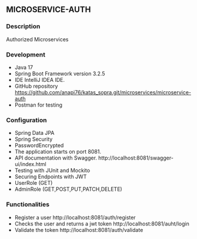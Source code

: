 ## MICROSERVICE-AUTH
### Description
Authorized Microservices
### Development
- Java 17
- Spring Boot Framework version 3.2.5
- IDE IntelliJ IDEA IDE.
- GitHub repository https://github.com/anapi76/katas_sopra.git/microservices/microservice-auth
- Postman for testing
### Configuration
- Spring Data JPA
- Spring Security
- PasswordEncrypted
- The application starts on port 8081.
- API documentation with Swagger. http://localhost:8081/swagger-ui/index.html
- Testing with JUnit and Mockito
- Securing Endpoints with JWT
- UserRole (GET)
- AdminRole (GET,POST,PUT,PATCH,DELETE)
### Functionalities
- Register a user
  http://localhost:8081/auth/register
- Checks the user and returns a jwt token
  http://localhost:8081/auht/login
- Validate the token
  http://localhost:8081/auth/validate

